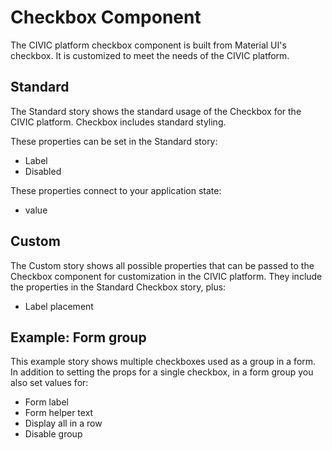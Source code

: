 # Checkbox Component

The CIVIC platform checkbox component is built from Material UI's checkbox. It is customized to meet the needs of the CIVIC platform.

## Standard

The Standard story shows the standard usage of the Checkbox for the CIVIC platform. Checkbox includes standard styling.

These properties can be set in the Standard story:

- Label
- Disabled

These properties connect to your application state:

- value

## Custom

The Custom story shows all possible properties that can be passed to the Checkbox component for customization in the CIVIC platform. They include the properties in the Standard Checkbox story, plus:

- Label placement

## Example: Form group

This example story shows multiple checkboxes used as a group in a form. In addition to setting the props for a single checkbox, in a form group you also set values for:

- Form label
- Form helper text
- Display all in a row
- Disable group
